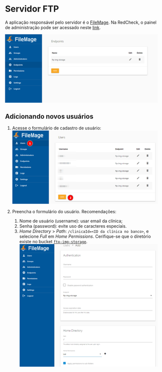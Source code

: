 # Servidor FTP

A aplicação responsável pelo servidor é o [FileMage](https://docs.filemage.io). Na RedCheck, o painel de administração pode ser acessado neste [link](https://ec2-44-209-92-64.compute-1.amazonaws.com).

![Painel de administração do FileMage](./filemage.png)

## Adicionando novos usuários

1. Acesse o formulário de cadastro de usuário:
    ![alt text](user_add.png)

2. Preencha o formulário do usuário. Recomendações:
   1. Nome de usuário (username): usar email da clínica;
   2. Senha (password): evite uso de caracteres especiais.
   3. *Home Directory* > *Path*: `/clinicaId=<ID da clínica no banco>`, e selecione *Full* em *Home Permissions*.
 Cerifique-se que o diretório existe no bucket [`ftp-img-storage`](https://s3.console.aws.amazon.com/s3/buckets/ftp-img-storage?region=us-east-1&bucketType=general&tab=objects).
    ![alt text](user_form.png)
